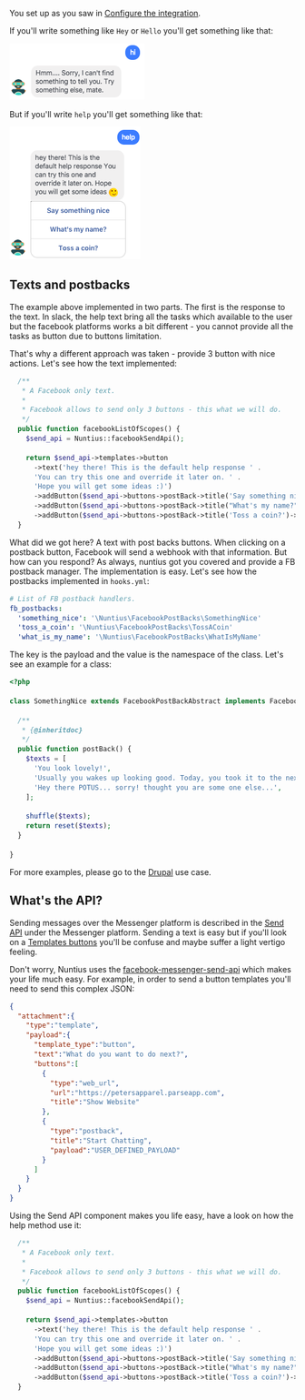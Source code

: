 You set up as you saw in 
[Configure the integration](Webhooks/Facebook/Configure_the_integration.html).

If you'll write something like `Hey` or `Hello` you'll get something like that:

![Facebook ste 3](../../images/facebook/engage-1.png)

But if you'll write `help` you'll get something like that:

![Facebook ste 3](../../images/facebook/engage-2.png)

## Texts and postbacks

The example above implemented in two parts. The first is the response to the 
text. In slack, the help text bring all the tasks which available to the user
but the facebook platforms works a bit different - you cannot provide all the
tasks as button due to buttons limitation. 

That's why a different approach was taken - provide 3 button with nice actions.
Let's see how the text implemented:
```php
  /**
   * A Facebook only text.
   *
   * Facebook allows to send only 3 buttons - this what we will do.
   */
  public function facebookListOfScopes() {
    $send_api = Nuntius::facebookSendApi();

    return $send_api->templates->button
      ->text('hey there! This is the default help response ' .
      'You can try this one and override it later on. ' .
      'Hope you will get some ideas :)')
      ->addButton($send_api->buttons->postBack->title('Say something nice')->payload('something_nice'))
      ->addButton($send_api->buttons->postBack->title("What's my name?")->payload('what_is_my_name'))
      ->addButton($send_api->buttons->postBack->title('Toss a coin?')->payload('toss_a_coin'));
  }
```

What did we got here? A text with post backs buttons. When clicking on a 
postback button, Facebook will send a webhook with that information. But how can
you respond? As always, nuntius got you covered and provide a FB postback 
manager. The implementation is easy. Let's see how the postbacks implemented in 
`hooks.yml`:
```yml
# List of FB postback handlers.
fb_postbacks:
  'something_nice': '\Nuntius\FacebookPostBacks\SomethingNice'
  'toss_a_coin': '\Nuntius\FacebookPostBacks\TossACoin'
  'what_is_my_name': '\Nuntius\FacebookPostBacks\WhatIsMyName'
```

The key is the payload and the value is the namespace of the class. Let's see an
example for a class:
```php
<?php

class SomethingNice extends FacebookPostBackAbstract implements FacebookPostBackInterface {

  /**
   * {@inheritdoc}
   */
  public function postBack() {
    $texts = [
      'You look lovely!',
      'Usually you wakes up looking good. Today, you took it to the next level!',
      'Hey there POTUS... sorry! thought you are some one else...',
    ];

    shuffle($texts);
    return reset($texts);
  }

}
```
For more examples, please go to the [Drupal](http://localhost:3000/Use_cases/Drupal/Intro.html)
use case.

## What's the API?

Sending messages over the Messenger platform is described in the 
[Send API](https://developers.facebook.com/docs/messenger-platform/send-api-reference)
under the Messenger platform. Sending a text is easy but if you'll look on a
[Templates buttons](https://developers.facebook.com/docs/messenger-platform/send-api-reference/button-template)
you'll be confuse and maybe suffer a light vertigo feeling.

Don't worry, Nuntius uses the [facebook-messenger-send-api](https://github.com/RoySegall/facebook-messenger-send-api)
which makes your life much easy. For example, in order to send a button 
templates you'll need to send this complex JSON:
```JSON
{
  "attachment":{
    "type":"template",
    "payload":{
      "template_type":"button",
      "text":"What do you want to do next?",
      "buttons":[
        {
          "type":"web_url",
          "url":"https://petersapparel.parseapp.com",
          "title":"Show Website"
        },
        {
          "type":"postback",
          "title":"Start Chatting",
          "payload":"USER_DEFINED_PAYLOAD"
        }
      ]
    }
  }
}
```

Using the Send API component makes you life easy, have a look on how the help
method use it:
```php
  /**
   * A Facebook only text.
   *
   * Facebook allows to send only 3 buttons - this what we will do.
   */
  public function facebookListOfScopes() {
    $send_api = Nuntius::facebookSendApi();

    return $send_api->templates->button
      ->text('hey there! This is the default help response ' .
      'You can try this one and override it later on. ' .
      'Hope you will get some ideas :)')
      ->addButton($send_api->buttons->postBack->title('Say something nice')->payload('something_nice'))
      ->addButton($send_api->buttons->postBack->title("What's my name?")->payload('what_is_my_name'))
      ->addButton($send_api->buttons->postBack->title('Toss a coin?')->payload('toss_a_coin'));
  }
```